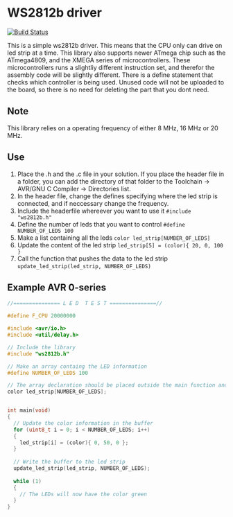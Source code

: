 # WS2812b driver

[![Build Status](https://img.shields.io/badge/Supported%20devices-ATmega%200--series%2C%20XMEGA%2C%20ATmega-yellow)](https://travis-ci.com/username/projectname)

This is a simple ws2812b driver. This means that the CPU only can drive on led strip at a time. This library also supports 
newer ATmega chip such as the ATmega4809, and the XMEGA series of microcontrollers. These microcontrollers runs a slightliy different instruction set, and therefor the assembly code will be slightly different. There is a define statement that checks which controller is being used. Unused code will not be uploaded to the board, so there is no need for deleting the part that you dont need.

## Note
This library relies on a operating frequency of either 8 MHz, 16 MHz or 20 MHz.

## Use
1) Place the .h and the .c file in your solution. If you place the header file in a folder, you can add the directory of that 
folder to 
the Toolchain -> AVR/GNU C Compiler -> Directories list.
2) In the header file, change the defines specifying where the led strip is connected, and if neccessary change the frequency.
3) Include the headerfile whereever you want to use it ```#include "ws2812b.h"```
4) Define the number of leds that you want to control ```#define NUMBER_OF_LEDS 100```
5) Make a list containing all the leds ```color led_strip[NUMBER_OF_LEDS]```
6) Update the content of the led strip ```led_strip[5] = (color){ 20, 0, 100 }```
7) Call the function that pushes the data to the led strip ```update_led_strip(led_strip, NUMBER_OF_LEDS)```


## Example AVR 0-series

```c
//=============== L E D  T E S T ===============//

#define F_CPU 20000000

#include <avr/io.h>
#include <util/delay.h>

// Include the library
#include "ws2812b.h"

// Make an array containg the LED information
#define NUMBER_OF_LEDS 100

// The array declaration should be placed outside the main function and is by default C initialized
color led_strip[NUMBER_OF_LEDS];


int main(void)
{
  // Update the color information in the buffer
  for (uint8_t i = 0; i < NUMBER_OF_LEDS; i++)
  {
    led_strip[i] = (color){ 0, 50, 0 };
  }
  
  // Write the buffer to the led strip
  update_led_strip(led_strip, NUMBER_OF_LEDS);
  
  while (1)
  {
    // The LEDs will now have the color green
  }
}
```
